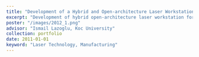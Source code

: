 ```yaml
---
title: "Development of a Hybrid and Open-architecture Laser Workstation"
excerpt: "Development of hybrid open-architecture laser workstation for advanced manufacturing"
poster: "/images/2012_1.png"
advisor: "Ismail Lazoglu, Koc University"
collection: portfolio
date: 2011-01-01
keyword: "Laser Technology, Manufacturing"
---
```

